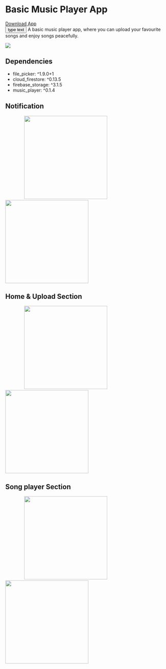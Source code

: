 # Basic Music Player App 
<a href="https://github.com/gaurangkeluskar22/Basic-Music-Player-App/blob/master/app-release%5B1%5D.apk" download>Download App</a><br>
<Button width="500" height="500">type text</Button>
A basic music player app, where you can upload your favourite songs and enjoy songs peacefully.

<p>
  <img src="https://github.com/gaurangkeluskar22/Basic-Music-Player-App/blob/master/images/front1.png"></img>
</p>


## Dependencies
- file_picker: ^1.9.0+1
- cloud_firestore: ^0.13.5
- firebase_storage: ^3.1.5
- music_player: ^0.1.4

## Notification

  <p>
   &nbsp&nbsp&nbsp&nbsp
   &nbsp&nbsp&nbsp&nbsp
   &nbsp&nbsp&nbsp&nbsp
  <img src="https://github.com/gaurangkeluskar22/Basic-Music-Player-App/blob/master/images/noti1.jpeg" width="260" />
  &nbsp&nbsp&nbsp&nbsp
   &nbsp&nbsp&nbsp&nbsp
   &nbsp&nbsp&nbsp&nbsp
   &nbsp&nbsp&nbsp&nbsp
   &nbsp&nbsp&nbsp&nbsp
  <img src="https://github.com/gaurangkeluskar22/Basic-Music-Player-App/blob/master/images/noti2.jpeg" width="260" />
  </p>

## Home & Upload Section
<p>
  &nbsp&nbsp&nbsp&nbsp
   &nbsp&nbsp&nbsp&nbsp
   &nbsp&nbsp&nbsp&nbsp
<img src="https://github.com/gaurangkeluskar22/Basic-Music-Player-App/blob/master/images/frontpage.jpeg" width="260"/>
 &nbsp&nbsp&nbsp&nbsp
   &nbsp&nbsp&nbsp&nbsp
   &nbsp&nbsp&nbsp&nbsp
   &nbsp&nbsp&nbsp&nbsp
   &nbsp&nbsp&nbsp&nbsp
<img src="https://github.com/gaurangkeluskar22/Basic-Music-Player-App/blob/master/images/upload.jpeg" width="260"/>
</p>

## Song player Section
<p>
   &nbsp&nbsp&nbsp&nbsp
   &nbsp&nbsp&nbsp&nbsp
   &nbsp&nbsp&nbsp&nbsp
<img src="https://github.com/gaurangkeluskar22/Basic-Music-Player-App/blob/master/images/songplay1.jpeg" width="260"/>
&nbsp&nbsp&nbsp&nbsp
   &nbsp&nbsp&nbsp&nbsp
   &nbsp&nbsp&nbsp&nbsp
   &nbsp&nbsp&nbsp&nbsp
   &nbsp&nbsp&nbsp&nbsp
<img src="https://github.com/gaurangkeluskar22/Basic-Music-Player-App/blob/master/images/spongplay2.jpeg" width="260"/>
</p>
